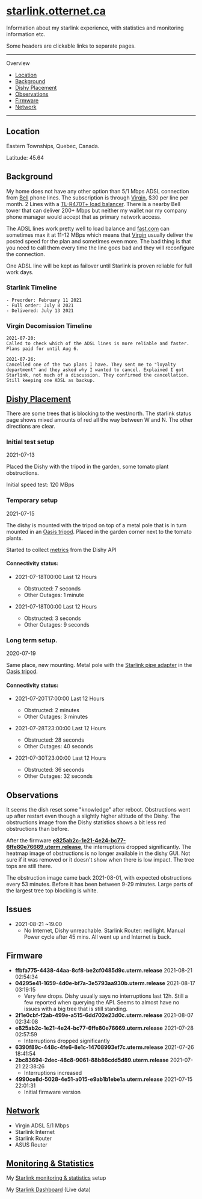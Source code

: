 # [starlink.otternet.ca](http://starlink.otternet.ca)

Information about my starlink experience, with statistics and monitoring information etc.

Some headers are clickable links to separate pages.

---
Overview
* [Location](#Location)
* [Background](#Background)
* [Dishy Placement](#Dishy-Placement)
* [Observations](#Observations)
* [Firmware](#Firmware)
* [Network](#Network)

---
## Location
Eastern Townships, Quebec, Canada.

Latitude: 45.64

## Background

My home does not have any other option than 5/1 Mbps ADSL connection from [Bell](http://www.bell.ca) phone lines. The subscription is through [Virgin](https://www.virginmobile.ca/en/home/index.html), $30 per line per month. 2 Lines with a [TL-R470T+ load balancer](https://www.tp-link.com/us/business-networking/load-balance-router/tl-r470t+/). There is a nearby Bell tower that can deliver 200+ Mbps but neither my wallet nor my company phone manager would accept that as primary network access.

The ADSL lines work pretty well to load balance and [fast.com](http://fast.com) can sometimes max it at 11-12 MBps which means that [Virgin](https://www.virginmobile.ca/en/home/index.html) usually deliver the posted speed for the plan and sometimes even more. The bad thing is that you need to call them every time the line goes bad and they will reconfigure the connection.

One ADSL line will be kept as failover until Starlink is proven reliable for full work days.

### Starlink Timeline
```
- Preorder: February 11 2021
- Full order: July 8 2021
- Delivered: July 13 2021
```
### Virgin Decomission Timeline
```
2021-07-20: 
Called to check which of the ADSL lines is more reliable and faster. Plans paid for until Aug 6.

2021-07-26:
Cancelled one of the two plans I have. They sent me to "loyalty department" and they asked why I wanted to cancel. Explained I got Starlink, not much of a discussion. They confirmed the cancellation. Still keeping one ADSL as backup.
```

## [Dishy Placement](./placement/)

There are some trees that is blocking to the west/north. The starlink status page shows mixed amounts of red all the way between W and N. The other directions are clear.

### Initial test setup

2021-07-13

Placed the Dishy with the tripod in the garden, some tomato plant obstructions. 

Initial speed test: 120 MBps

### Temporary setup

2021-07-15

The dishy is mounted with the tripod on top of a metal pole that is in turn mounted in an [Oasis tripod](http://www.satelliteoasis.com/2-in-od-satellite-dish-tripod-for-directv-slimline-hd-dish/). Placed in the garden corner next to the tomato plants.

Started to collect [metrics](./network/statistics) from the Dishy API

#### Connectivity status:
- 2021-07-18T00:00 Last 12 Hours
    * Obstructed: 7 seconds
    * Other Outages: 1 minute

- 2021-07-18T00:00 Last 12 Hours
    * Obstructed: 3 seconds
    * Other Outages: 9 seconds



### Long term setup.

2020-07-19

Same place, new mounting. Metal pole with the [Starlink pipe adapter](https://shop.starlink.com/products/ca-consumer-mount-pipeadapter-grey) in the [Oasis tripod](http://www.satelliteoasis.com/2-in-od-satellite-dish-tripod-for-directv-slimline-hd-dish/).

#### Connectivity status:
- 2021-07-20T17:00:00 Last 12 Hours
    * Obstructed: 2 minutes
    * Other Outages: 3 minutes

- 2021-07-28T23:00:00 Last 12 Hours
    * Obstructed: 28 seconds
    * Other Outages: 40 seconds

- 2021-07-30T23:00:00 Last 12 Hours
    * Obstructed: 36 seconds
    * Other Outages: 32 seconds

## Observations
It seems the dish reset some "knowledge" after reboot. Obstructions went up after restart even though a slightly higher altitude of the Dishy. The obstructions image from the Dishy statistics shows a bit less red obstructions than before.

After the firmware __[e825ab2c-1e21-4e24-bc77-6ffe80e76669.uterm.release](https://docs.google.com/spreadsheets/d/1nsdLZ34VVX1qNVlDlAErzLov-fb_ZWgpYAQJWp_W8ic/edit#gid=383580049)__, the interruptions dropped significantly. The heatmap image of obstructions is no longer available in the dishy GUI. Not sure if it was removed or it doesn't show when there is low impact. The tree tops are still there.

The obstruction image came back 2021-08-01, with expected obstructions every 53 minutes. Before it has been between 9-29 minutes. Large parts of the largest tree top blocking is white.

## Issues

* 2021-08-21 ~19.00
    - No Internet, Dishy unreachable. Starlink Router: red light. Manual Power cycle after 45 mins. All went up and Internet is back.

## Firmware

* __ffbfa775-4438-44aa-8cf8-be2cf0485d9c.uterm.release__
2021-08-21 02:54:34
* __04295e41-1659-4d0e-bf7a-3e5793aa930b.uterm.release__
2021-08-17 03:19:15
    - Very few drops. Dishy usually says no interruptions last 12h. Still a few reported when querying the API. Seems to almost have no issues with a big tree that is still standing.
* __2f1e0cbf-f2ab-499e-a515-6dd702e23d0c.uterm.release__
2021-08-07 02:34:08
* __e825ab2c-1e21-4e24-bc77-6ffe80e76669.uterm.release__ 2021-07-28 02:57:59
    - Interruptions dropped significantly
* __6390f89c-448c-4fe6-8e1c-14708993ef7c.uterm.release__ 2021-07-26 18:41:54
* __2bc83694-2dec-48c8-9061-88b86cdd5d89.uterm.release__ 2021-07-21 22:38:26
    - Interruptions increased
* __4990ce8d-5028-4e51-a015-e9ab1b1ebe1a.uterm.release__
2021-07-15 22:01:31
    - Initial firmware version

## [Network](./network)
- Virgin ADSL 5/1 Mbps
- Starlink Internet
- Starlink Router
- ASUS Router

## [Monitoring & Statistics](./network/statistics)
My [Starlink monitoring & statistics](./network/statistics) setup

My [Starlink Dashboard](https://grafana.otternet.ca/d/ymkHwLaMz/) (Live data)
